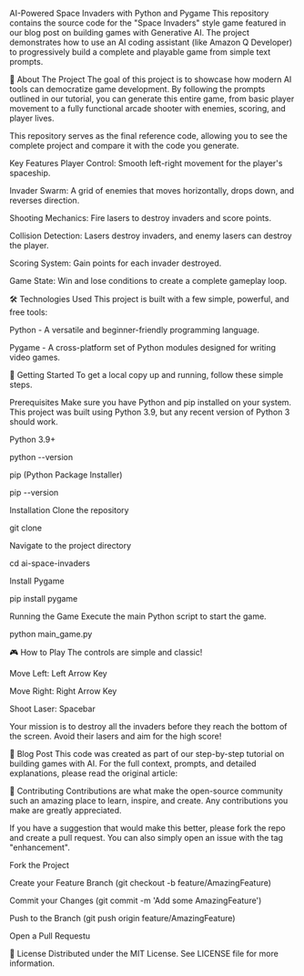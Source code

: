 AI-Powered Space Invaders with Python and Pygame
This repository contains the source code for the "Space Invaders" style game featured in our blog post on building games with Generative AI. The project demonstrates how to use an AI coding assistant (like Amazon Q Developer) to progressively build a complete and playable game from simple text prompts.


🚀 About The Project
The goal of this project is to showcase how modern AI tools can democratize game development. By following the prompts outlined in our tutorial, you can generate this entire game, from basic player movement to a fully functional arcade shooter with enemies, scoring, and player lives.

This repository serves as the final reference code, allowing you to see the complete project and compare it with the code you generate.

Key Features
Player Control: Smooth left-right movement for the player's spaceship.

Invader Swarm: A grid of enemies that moves horizontally, drops down, and reverses direction.

Shooting Mechanics: Fire lasers to destroy invaders and score points.

Collision Detection: Lasers destroy invaders, and enemy lasers can destroy the player.

Scoring System: Gain points for each invader destroyed.

Game State: Win and lose conditions to create a complete gameplay loop.

🛠️ Technologies Used
This project is built with a few simple, powerful, and free tools:

Python - A versatile and beginner-friendly programming language.

Pygame - A cross-platform set of Python modules designed for writing video games.

🔧 Getting Started
To get a local copy up and running, follow these simple steps.

Prerequisites
Make sure you have Python and pip installed on your system. This project was built using Python 3.9, but any recent version of Python 3 should work.

Python 3.9+

python --version

pip (Python Package Installer)

pip --version

Installation
Clone the repository

git clone 

Navigate to the project directory

cd ai-space-invaders

Install Pygame

pip install pygame

Running the Game
Execute the main Python script to start the game.

python main_game.py

🎮 How to Play
The controls are simple and classic!

Move Left: Left Arrow Key

Move Right: Right Arrow Key

Shoot Laser: Spacebar

Your mission is to destroy all the invaders before they reach the bottom of the screen. Avoid their lasers and aim for the high score!

📖 Blog Post
This code was created as part of our step-by-step tutorial on building games with AI. For the full context, prompts, and detailed explanations, please read the original article:


🤝 Contributing
Contributions are what make the open-source community such an amazing place to learn, inspire, and create. Any contributions you make are greatly appreciated.

If you have a suggestion that would make this better, please fork the repo and create a pull request. You can also simply open an issue with the tag "enhancement".

Fork the Project

Create your Feature Branch (git checkout -b feature/AmazingFeature)

Commit your Changes (git commit -m 'Add some AmazingFeature')

Push to the Branch (git push origin feature/AmazingFeature)

Open a Pull Requestu


📄 License
Distributed under the MIT License. See LICENSE file for more information.
